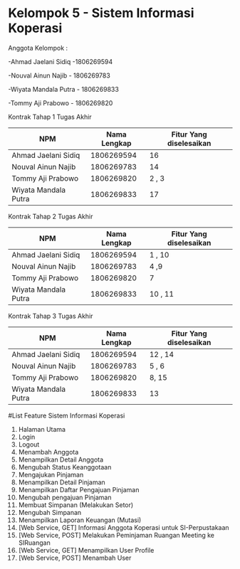 # Kelompok 5 - Sistem Informasi Koperasi


Anggota Kelompok : 

-Ahmad Jaelani Sidiq -1806269594

-Nouval Ainun Najib - 1806269783

-Wiyata Mandala Putra - 1806269833

-Tommy Aji Prabowo - 1806269820


                    
Kontrak Tahap 1 Tugas Akhir
                    
NPM  | Nama Lengkap | Fitur Yang diselesaikan
------------- | ------------- |-------------
Ahmad Jaelani Sidiq  | 1806269594 | 16
Nouval Ainun Najib  |  1806269783 | 14
Tommy Aji Prabowo | 1806269820 | 2 , 3
Wiyata Mandala Putra  | 1806269833 | 17

Kontrak Tahap 2 Tugas Akhir
                    
NPM  | Nama Lengkap | Fitur Yang diselesaikan
------------- | ------------- |-------------
Ahmad Jaelani Sidiq  | 1806269594 | 1 , 10
Nouval Ainun Najib  |  1806269783 | 4 ,9
Tommy Aji Prabowo | 1806269820 | 7
Wiyata Mandala Putra  | 1806269833 | 10 , 11

Kontrak Tahap 3 Tugas Akhir
                    
NPM  | Nama Lengkap | Fitur Yang diselesaikan
------------- | ------------- |-------------
Ahmad Jaelani Sidiq  | 1806269594 | 12 , 14
Nouval Ainun Najib  |  1806269783 | 5 , 6
Tommy Aji Prabowo | 1806269820 | 8, 15 
Wiyata Mandala Putra  | 1806269833 | 13 


#List Feature Sistem Informasi Koperasi
                
1. Halaman Utama
2. Login
3. Logout
4. Menambah Anggota
5. Menampilkan Detail Anggota
6. Mengubah Status Keanggotaan 
7. Mengajukan Pinjaman
8. Menampilkan Detail Pinjaman
9. Menampilkan Daftar Pengajuan Pinjaman
10. Mengubah pengajuan Pinjaman
11. Membuat Simpanan (Melakukan Setor)
12. Mengubah Simpanan
13. Menampilkan Laporan Keuangan (Mutasi)
14. [Web Service, GET] Informasi Anggota Koperasi untuk SI-Perpustakaan
15. [Web Service, POST] Melakukan Peminjaman Ruangan Meeting ke SIRuangan
16. [Web Service, GET] Menampilkan User Profile
17. [Web Service, POST] Menambah User









                
